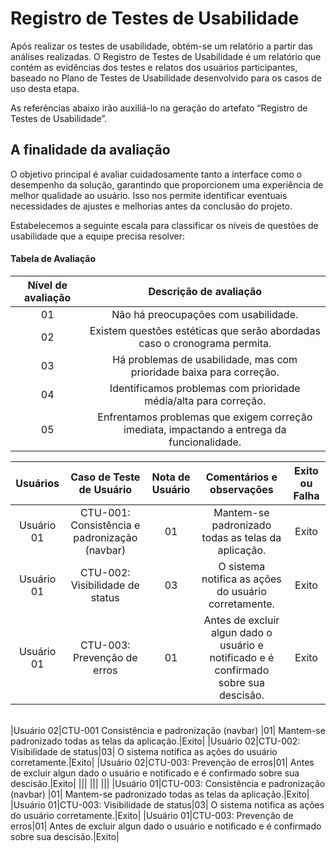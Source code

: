 # Registro de Testes de Usabilidade

Após realizar os testes de usabilidade, obtém-se um relatório a partir das análises realizadas. O Registro de Testes de Usabilidade é um relatório que contém as evidências dos testes e relatos dos usuários participantes, baseado no Plano de Testes de Usabilidade desenvolvido para os casos de uso desta etapa.

As referências abaixo irão auxiliá-lo na geração do artefato “Registro de Testes de Usabilidade”.

<h2>A finalidade da avaliação</h2>

O objetivo principal é avaliar cuidadosamente tanto a interface como o desempenho da solução, garantindo que proporcionem uma experiência de melhor qualidade ao usuário. Isso nos permite identificar eventuais necessidades de ajustes e melhorias antes da conclusão do projeto.


Estabelecemos a seguinte escala para classificar os níveis de questões de usabilidade que a equipe precisa resolver:




<h4>Tabela de Avaliação</h4>

|Nível de avaliação|Descrição de avaliação|
|:---:|:---:|
|01|Não há preocupações com usabilidade.|
|02|Existem questões estéticas que serão abordadas caso o cronograma permita.|
|03|Há problemas de usabilidade, mas com prioridade baixa para correção.|
|04|Identificamos problemas com prioridade média/alta para correção.|
|05|Enfrentamos problemas que exigem correção imediata, impactando a entrega da funcionalidade.|


|Usuários|Caso de Teste de Usuário |Nota de Usuário |Comentários e observações|Exito ou Falha|
|:---:|:---:|:---:|:---:|:---:|
|Usuário 01|CTU-001:  Consistência e padronização (navbar) |01| Mantem-se padronizado todas as telas da aplicação.|Exito|
|Usuário 01|CTU-002: Visibilidade de status|03| O sistema notifica as ações do usuário corretamente.|Exito|
|Usuário 01|CTU-003: Prevenção de erros|01| Antes de excluir algun dado o usuário e notificado e é confirmado sobre sua descisão.|Exito| 
<br>
|Usuário 02|CTU-001  Consistência e padronização (navbar) |01| Mantem-se padronizado todas as telas da aplicação.|Exito|
|Usuário 02|CTU-002: Visibilidade de status|03| O sistema notifica as ações do usuário corretamente.|Exito|
|Usuário 02|CTU-003: Prevenção de erros|01| Antes de excluir algun dado o usuário e notificado e é confirmado sobre sua descisão.|Exito| 
|||
|||
|||
|Usuário 01|CTU-003:  Consistência e padronização (navbar) |01| Mantem-se padronizado todas as telas da aplicação.|Exito|
|Usuário 01|CTU-003: Visibilidade de status|03| O sistema notifica as ações do usuário corretamente.|Exito|
|Usuário 01|CTU-003: Prevenção de erros|01| Antes de excluir algun dado o usuário e notificado e é confirmado sobre sua descisão.|Exito| 
